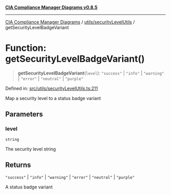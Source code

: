 [**CIA Compliance Manager Diagrams v0.8.5**](../../../README.md)

***

[CIA Compliance Manager Diagrams](../../../modules.md) / [utils/securityLevelUtils](../README.md) / getSecurityLevelBadgeVariant

# Function: getSecurityLevelBadgeVariant()

> **getSecurityLevelBadgeVariant**(`level`): `"success"` \| `"info"` \| `"warning"` \| `"error"` \| `"neutral"` \| `"purple"`

Defined in: [src/utils/securityLevelUtils.ts:211](https://github.com/Hack23/cia-compliance-manager/blob/3ae0301247f765ba03c8c0fe645db4718bb8af76/src/utils/securityLevelUtils.ts#L211)

Map a security level to a status badge variant

## Parameters

### level

`string`

The security level string

## Returns

`"success"` \| `"info"` \| `"warning"` \| `"error"` \| `"neutral"` \| `"purple"`

A status badge variant
